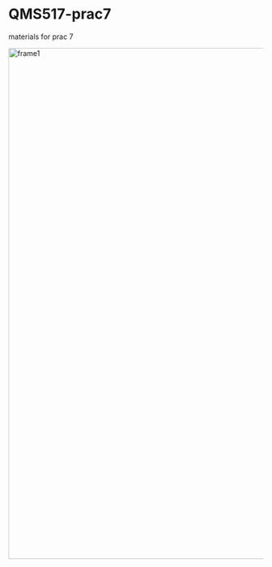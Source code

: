 # QMS517-prac7
materials for prac 7


<img width="1920" height="1008" alt="frame1" src="https://github.com/user-attachments/assets/11b3359a-56f3-404c-9cb2-421a71153d7b" />

